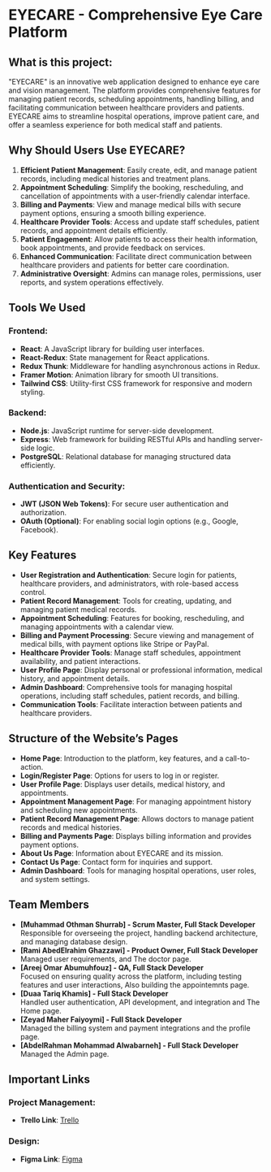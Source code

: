 # EYECARE - Comprehensive Eye Care Platform

## What is this project:
"EYECARE" is an innovative web application designed to enhance eye care and vision management. The platform provides comprehensive features for managing patient records, scheduling appointments, handling billing, and facilitating communication between healthcare providers and patients. EYECARE aims to streamline hospital operations, improve patient care, and offer a seamless experience for both medical staff and patients.

## Why Should Users Use EYECARE?
1. **Efficient Patient Management**: Easily create, edit, and manage patient records, including medical histories and treatment plans.
2. **Appointment Scheduling**: Simplify the booking, rescheduling, and cancellation of appointments with a user-friendly calendar interface.
3. **Billing and Payments**: View and manage medical bills with secure payment options, ensuring a smooth billing experience.
4. **Healthcare Provider Tools**: Access and update staff schedules, patient records, and appointment details efficiently.
5. **Patient Engagement**: Allow patients to access their health information, book appointments, and provide feedback on services.
6. **Enhanced Communication**: Facilitate direct communication between healthcare providers and patients for better care coordination.
7. **Administrative Oversight**: Admins can manage roles, permissions, user reports, and system operations effectively.

## Tools We Used
### Frontend:
- **React**: A JavaScript library for building user interfaces.
- **React-Redux**: State management for React applications.
- **Redux Thunk**: Middleware for handling asynchronous actions in Redux.
- **Framer Motion**: Animation library for smooth UI transitions.
- **Tailwind CSS**: Utility-first CSS framework for responsive and modern styling.

### Backend:
- **Node.js**: JavaScript runtime for server-side development.
- **Express**: Web framework for building RESTful APIs and handling server-side logic.
- **PostgreSQL**: Relational database for managing structured data efficiently.

### Authentication and Security:
- **JWT (JSON Web Tokens)**: For secure user authentication and authorization.
- **OAuth (Optional)**: For enabling social login options (e.g., Google, Facebook).

## Key Features
- **User Registration and Authentication**: Secure login for patients, healthcare providers, and administrators, with role-based access control.
- **Patient Record Management**: Tools for creating, updating, and managing patient medical records.
- **Appointment Scheduling**: Features for booking, rescheduling, and managing appointments with a calendar view.
- **Billing and Payment Processing**: Secure viewing and management of medical bills, with payment options like Stripe or PayPal.
- **Healthcare Provider Tools**: Manage staff schedules, appointment availability, and patient interactions.
- **User Profile Page**: Display personal or professional information, medical history, and appointment details.
- **Admin Dashboard**: Comprehensive tools for managing hospital operations, including staff schedules, patient records, and billing.
- **Communication Tools**: Facilitate interaction between patients and healthcare providers.

## Structure of the Website’s Pages
- **Home Page**: Introduction to the platform, key features, and a call-to-action.
- **Login/Register Page**: Options for users to log in or register.
- **User Profile Page**: Displays user details, medical history, and appointments.
- **Appointment Management Page**: For managing appointment history and scheduling new appointments.
- **Patient Record Management Page**: Allows doctors to manage patient records and medical histories.
- **Billing and Payments Page**: Displays billing information and provides payment options.
- **About Us Page**: Information about EYECARE and its mission.
- **Contact Us Page**: Contact form for inquiries and support.
- **Admin Dashboard**: Tools for managing hospital operations, user roles, and system settings.

## Team Members
- **[Muhammad Othman Shurrab] - Scrum Master, Full Stack Developer**  
  Responsible for overseeing the project, handling backend architecture, and managing database design.
- **[Rami AbedElrahim Ghazzawi] - Product Owner, Full Stack Developer**  
  Managed user requirements, and The doctor page.
- **[Areej Omar Abumuhfouz] - QA, Full Stack Developer**  
  Focused on ensuring quality across the platform, including testing features and user interactions, Also building the appointemnts page.
- **[Duaa Tariq Khamis] - Full Stack Developer**  
  Handled user authentication, API development, and integration and The Home page.
- **[Zeyad Maher Faiyoymi] - Full Stack Developer**  
  Managed the billing system and payment integrations and the profile page.
- **[AbdelRahman Mohammad Alwabarneh] - Full Stack Developer**  
  Managed the Admin page.

## Important Links
### Project Management:
- **Trello Link**: [Trello](https://trello.com/b/xABJHBNC/eyecare)
### Design:
- **Figma Link**: [Figma](https://www.figma.com/design/trDghzYt3Wu8RXajFUrE67/Eyecare?node-id=0-1&node-type=canvas&t=TAR1fuXROtMWBwnK-0)
